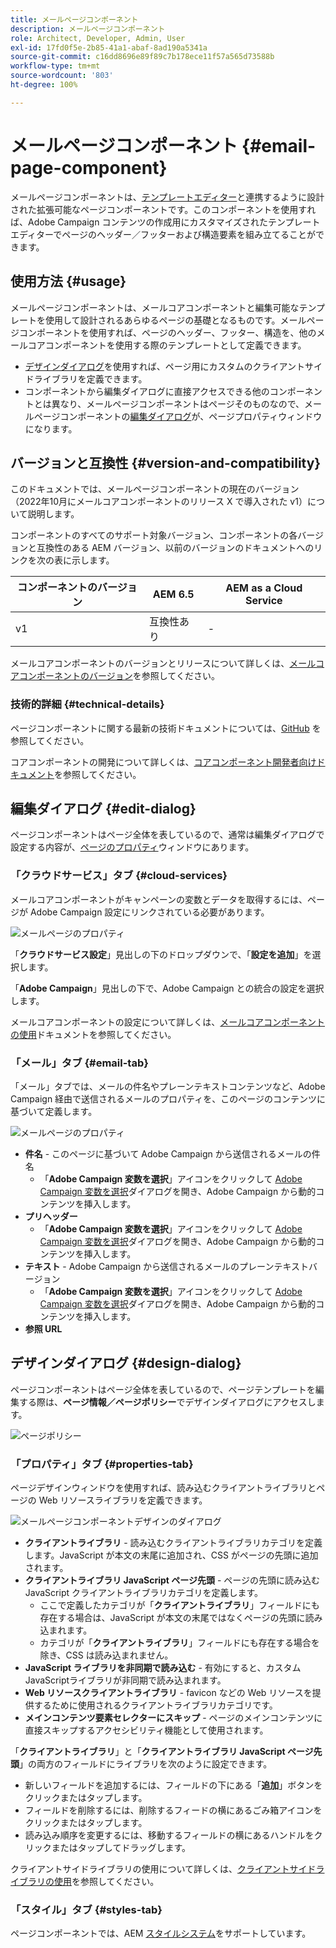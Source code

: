 ```yaml
---
title: メールページコンポーネント
description: メールページコンポーネント
role: Architect, Developer, Admin, User
exl-id: 17fd0f5e-2b85-41a1-abaf-8ad190a5341a
source-git-commit: c16dd8696e89f89c7b178ece11f57a565d73588b
workflow-type: tm+mt
source-wordcount: '803'
ht-degree: 100%

---
```



# メールページコンポーネント {#email-page-component}

メールページコンポーネントは、[テンプレートエディター](https://experienceleague.adobe.com/docs/experience-manager-cloud-service/sites/authoring/features/templates.html?lang=ja)と連携するように設計された拡張可能なページコンポーネントです。このコンポーネントを使用すれば、Adobe Campaign コンテンツの作成用にカスタマイズされたテンプレートエディターでページのヘッダー／フッターおよび構造要素を組み立てることができます。

## 使用方法 {#usage}

メールページコンポーネントは、メールコアコンポーネントと編集可能なテンプレートを使用して設計されるあらゆるページの基礎となるものです。メールページコンポーネントを使用すれば、ページのヘッダー、フッター、構造を、他のメールコアコンポーネントを使用する際のテンプレートとして定義できます。

* [デザインダイアログ](#design-dialog)を使用すれば、ページ用にカスタムのクライアントサイドライブラリを定義できます。
* コンポーネントから編集ダイアログに直接アクセスできる他のコンポーネントとは異なり、メールページコンポーネントはページそのものなので、メールページコンポーネントの[編集ダイアログ](#edit-dialog)が、ページプロパティウィンドウになります。

## バージョンと互換性 {#version-and-compatibility}

このドキュメントでは、メールページコンポーネントの現在のバージョン（2022年10月にメールコアコンポーネントのリリース X で導入された v1）について説明します。

コンポーネントのすべてのサポート対象バージョン、コンポーネントの各バージョンと互換性のある AEM バージョン、以前のバージョンのドキュメントへのリンクを次の表に示します。

| コンポーネントのバージョン | AEM 6.5 | AEM as a Cloud Service |
|---|---|---|
| v1 | 互換性あり | - |

メールコアコンポーネントのバージョンとリリースについて詳しくは、[メールコアコンポーネントのバージョン](/help/email/versions.md)を参照してください。

### 技術的詳細 {#technical-details}

ページコンポーネントに関する最新の技術ドキュメントについては、[GitHub](https://adobe.com/go/aem_cmp_tech_email_page_v1) を参照してください。

コアコンポーネントの開発について詳しくは、[コアコンポーネント開発者向けドキュメント](/help/developing/overview.md)を参照してください。

## 編集ダイアログ {#edit-dialog}

ページコンポーネントはページ全体を表しているので、通常は編集ダイアログで設定する内容が、[ページのプロパティ](https://experienceleague.adobe.com/docs/experience-manager-cloud-service/sites/authoring/fundamentals/page-properties.html?lang=ja)ウィンドウにあります。

### 「クラウドサービス」タブ {#cloud-services}

メールコアコンポーネントがキャンペーンの変数とデータを取得するには、ページが Adobe Campaign 設定にリンクされている必要があります。

![メールページのプロパティ](/help/email/assets/email-page-properties.png)

「**クラウドサービス設定**」見出しの下のドロップダウンで、「**設定を追加**」を選択します。

「**Adobe Campaign**」見出しの下で、Adobe Campaign との統合の設定を選択します。

メールコアコンポーネントの設定について詳しくは、[メールコアコンポーネントの使用](/help/email/using.md)ドキュメントを参照してください。

### 「メール」タブ {#email-tab}

「メール」タブでは、メールの件名やプレーンテキストコンテンツなど、Adobe Campaign 経由で送信されるメールのプロパティを、このページのコンテンツに基づいて定義します。

![メールページのプロパティ](/help/email/assets/email-page-properties-email.png)

* **件名** - このページに基づいて Adobe Campaign から送信されるメールの件名
   * 「**Adobe Campaign 変数を選択**」アイコンをクリックして [Adobe Campaign 変数を選択](/help/email/campaign-variables.md)ダイアログを開き、Adobe Campaign から動的コンテンツを挿入します。
* **プリヘッダー**
   * 「**Adobe Campaign 変数を選択**」アイコンをクリックして [Adobe Campaign 変数を選択](/help/email/campaign-variables.md)ダイアログを開き、Adobe Campaign から動的コンテンツを挿入します。
* **テキスト** - Adobe Campaign から送信されるメールのプレーンテキストバージョン
   * 「**Adobe Campaign 変数を選択**」アイコンをクリックして [Adobe Campaign 変数を選択](/help/email/campaign-variables.md)ダイアログを開き、Adobe Campaign から動的コンテンツを挿入します。
* **参照 URL**

## デザインダイアログ {#design-dialog}

ページコンポーネントはページ全体を表しているので、ページテンプレートを編集する際は、**ページ情報／ページポリシー**&#x200B;でデザインダイアログにアクセスします。

![ページポリシー](/help/assets/page-policy.png)

### 「プロパティ」タブ {#properties-tab}

ページデザインウィンドウを使用すれば、読み込むクライアントライブラリとページの Web リソースライブラリを定義できます。

![メールページコンポーネントデザインのダイアログ](/help/email/assets/email-page-design.png)

* **クライアントライブラリ** - 読み込むクライアントライブラリカテゴリを定義します。JavaScript が本文の末尾に追加され、CSS がページの先頭に追加されます。
* **クライアントライブラリ JavaScript ページ先頭** - ページの先頭に読み込む JavaScript クライアントライブラリカテゴリを定義します。
   * ここで定義したカテゴリが「**クライアントライブラリ**」フィールドにも存在する場合は、JavaScript が本文の末尾ではなくページの先頭に読み込まれます。
   * カテゴリが「**クライアントライブラリ**」フィールドにも存在する場合を除き、CSS は読み込まれません。
* **JavaScript ライブラリを非同期で読み込む** - 有効にすると、カスタムJavaScriptライブラリが非同期で読み込まれます。
* **Web リソースクライアントライブラリ** - favicon などの Web リソースを提供するために使用されるクライアントライブラリカテゴリです。
* **メインコンテンツ要素セレクターにスキップ** - ページのメインコンテンツに直接スキップするアクセシビリティ機能として使用されます。

「**クライアントライブラリ**」と「**クライアントライブラリ JavaScript ページ先頭**」の両方のフィールドにライブラリを次のように設定できます。

* 新しいフィールドを追加するには、フィールドの下にある「**追加**」ボタンをクリックまたはタップします。
* フィールドを削除するには、削除するフィードの横にあるごみ箱アイコンをクリックまたはタップします。
* 読み込み順序を変更するには、移動するフィールドの横にあるハンドルをクリックまたはタップしてドラッグします。

クライアントサイドライブラリの使用について詳しくは、[クライアントサイドライブラリの使用](https://helpx.adobe.com/jp/experience-manager/6-5/sites/developing/using/clientlibs.html)を参照してください。

### 「スタイル」タブ {#styles-tab}

ページコンポーネントでは、AEM [スタイルシステム](/help/get-started/authoring.md#component-styling)をサポートしています。
